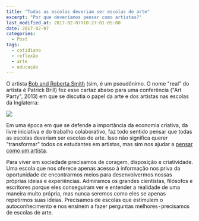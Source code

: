 ```yaml
---
title: "Todas as escolas deveriam ser escolas de arte"
excerpt: "Por que deveríamos pensar como artistas?"
last_modified_at: 2017-02-07T10:27:01-05:00
date: 2017-02-07
categories:
  - Post
tags: 
  - cotidiano
  - reflexão
  - arte
  - educação
---
```


O artista [Bob and Roberta Smith](https://g.co/kgs/6TBn7B) (sim, é um pseudônimo. O nome "real" do artista é Patrick Brill) fez esse cartaz abaixo para uma conferência ("Art Party", 2013) em que se discutia o papel da arte e dos artistas nas escolas da Inglaterra:

<img src="/assets/images/escola-de-arte.jpg">

Em uma época em que se defende a importância da economia criativa, da livre iniciativa e do trabalho colaborativo, faz todo sentido pensar que todas as escolas deveriam ser escolas de arte. Isso não significa querer "transformar" todos os estudantes em artistas, mas sim nos ajudar a [pensar como um artista](http://www.marcosramon.net/ficcoes/62-pensar-como-um-artista).

Para viver em sociedade precisamos de coragem, disposição e criatividade. Uma escola que nos oferece apenas acesso à informação nos priva da oportunidade de encontrarmos meios para desenvolvermos nossas próprias ideias e experiências. Admiramos os grandes cientistas, filósofos e escritores porque eles conseguiram ver e entender a realidade de uma maneira muito própria, mas nunca seremos como eles se apenas repetirmos suas ideias. Precisamos de escolas que estimulem o autoconhecimento e nos ensinem a fazer perguntas melhores - precisamos de escolas de arte.
